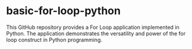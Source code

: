 # basic-for-loop-python
This GitHub repository provides a For Loop application implemented in Python. The application demonstrates the versatility and power of the for loop construct in Python programming.
